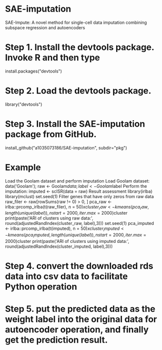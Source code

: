 # SAE-imputation
SAE-Impute: A novel method for single-cell data imputation combining subspace regression and autoencoders
# Step 1. Install the devtools package. Invoke R and then type
install.packages("devtools") 
# Step 2. Load the devtools package.
library("devtools") 
# Step 3. Install the SAE-imputation package from GitHub.
install_github("a1035073186/SAE-imputation", subdir="pkg")
# Example
Load the Goolam dataset and perform imputation
Load Goolam dataset: data('Goolam'); raw <- Goolam$data; label <- Goolam$label
Perform the imputation: imputed <- scISR(data = raw)
Result assessment
library(irlba)
library(mclust)
set.seed(1)
Filter genes that have only zeros from raw data
raw_filer <- raw[rowSums(raw != 0) > 0, ]
pca_raw <- irlba::prcomp_irlba(t(raw_filer), n = 50)$x
cluster_raw <- kmeans(pca_raw, length(unique(label)),
                      nstart = 2000, iter.max = 2000)$cluster
print(paste('ARI of clusters using raw data:', round(adjustedRandIndex(cluster_raw, label),3)))
set.seed(1)
pca_imputed <- irlba::prcomp_irlba(t(imputed), n = 50)$x
cluster_imputed <- kmeans(pca_imputed, length(unique(label)),
                          nstart = 2000, iter.max = 2000)$cluster
print(paste('ARI of clusters using imputed data:', round(adjustedRandIndex(cluster_imputed, label),3)))
# Step 4. convert the downloaded rds data into csv data to facilitate Python operation
# Step 5. put the predicted data as the weight label into the original data for autoencoder operation, and finally get the prediction result. 
